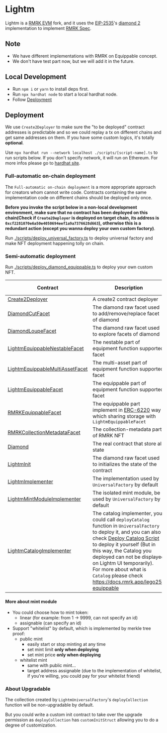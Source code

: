 # Lightm

Lightm is a [RMRK EVM](https://github.com/rmrk-team/evm) fork, and it uses the [EIP-2535](https://eips.ethereum.org/EIPS/eip-2535)'s [diamond 2](https://github.com/mudgen/diamond-2-hardhat) implementation to implement [RMRK Spec](https://github.com/rmrk-team/rmrk-spec/tree/master/standards/abstract).

## Note

- We have different implementations with RMRK on Equippable concept.
- We don't have test part now, but we will add it in the future.

## Local Development

- Run `npm i` or `yarn` to install deps first.
- Run `npx hardhat node` to start a local hardhat node.
- Follow [Deployment](#deployment)

## Deployment

We use `Create2Deployer` to make sure the "to be deployed" contract addresses is predictable and so we could replay a tx on different chains and get same addresses on them. If you have some custom logics, it's totally **optional**.

Use `npx hardhat run --network localhost ./scripts/[script-name].ts` to run scripts below. If you don't specify network, it will run on Ethereum. For more infos please go to [hardhat site](https://hardhat.org/hardhat-runner/docs/getting-started).

### Full-automatic on-chain deployment

The `Full-automatic on-chain deployment` is a more appropriate approach for creators whom cannot write code. Contracts containing the same implementation code on different chains should be deployed only once.

**Before you invoke the script below in a non-local development environment, make sure that no contract has been deployed on this chain(Check if `Create2Deployer` is deployed on target chain, its address is `0xcf2281070e6a50e4050694eef1a9a7376628d663`), otherwise this is a redundant action (except you wanna deploy your own custom factory)**.

Run [./scripts/deploy_universal_factory.ts](./scripts/deploy_universal_factory.ts) to deploy universal factory and make NFT deployment happening tolly on chain.

### Semi-automatic deployment

Run [./scripts/deploy_diamond_equippable.ts](./scripts/deploy_diamond_equippable.ts) to deploy your own custom NFT.

| Contract                                                                                   | Description                                                                                                                                                                                                                                                                                                                                                                                   | Can reuse |
| ------------------------------------------------------------------------------------------ | --------------------------------------------------------------------------------------------------------------------------------------------------------------------------------------------------------------------------------------------------------------------------------------------------------------------------------------------------------------------------------------------- | --------- |
| [Create2Deployer](./contracts/src/Create2Deployer.sol)                                     | A create2 contract deployer                                                                                                                                                                                                                                                                                                                                                                   | yes       |
| [DiamondCutFacet](./contracts/src/DiamondCutFacet.sol)                                     | The diamond raw facet used to add/remove/replace facet of diamond                                                                                                                                                                                                                                                                                                                             | yes       |
| [DiamondLoupeFacet](./contracts/src/DiamondLoupeFacet.sol)                                 | The diamond raw facet used to explore facets of diamond                                                                                                                                                                                                                                                                                                                                       | yes       |
| [LightmEquippableNestableFacet](./contracts/src/LightmEquippableNestableFacet.sol)         | The nestable part of equipment function supported facet                                                                                                                                                                                                                                                                                                                                       | yes       |
| [LightmEquippableMultiAssetFacet](./contracts/src/LightmEquippableMultiAssetFacet.sol)     | The multi-asset part of equipment function supported facet                                                                                                                                                                                                                                                                                                                                    | yes       |
| [LightmEquippableFacet](./contracts/src/LightmEquippableFacet.sol)                         | The equippable part of equipment function supported facet                                                                                                                                                                                                                                                                                                                                     | yes       |
| [RMRKEquippableFacet](./contracts/src/RMRKEquippableFacet.sol)                             | The equippable part implement in [ERC-6220](https://eips.ethereum.org/EIPS/eip-6220) way which sharing storage with `LightmEquippableFacet`                                                                                                                                                                                                                                                   | yes       |
| [RMRKCollectionMetadataFacet](./contracts/src/RMRKCollectionMetadataFacet.sol)             | The collection-metadata part of RMRK NFT                                                                                                                                                                                                                                                                                                                                                      | yes       |
| [Diamond](./contracts/src/Diamond.sol)                                                     | The real contract that store all state                                                                                                                                                                                                                                                                                                                                                        | no        |
| [LightmInit](./contracts/src/LightmInit.sol)                                               | The diamond raw facet used to initializes the state of the contract                                                                                                                                                                                                                                                                                                                           | yes       |
| [LightmImplementer](./contracts/implementations/LightmImplementer.sol)                     | The implementation used by `UniversalFactory` by default                                                                                                                                                                                                                                                                                                                                      | yes       |
| [LightmMintModuleImplementer](./contracts/implementations/LightmMintModuleImplementer.sol) | The isolated mint module, be used by `UniversalFactory` by default                                                                                                                                                                                                                                                                                                                            | yes       |
| [LightmCatalogImplementer](./contracts//implementations/LightmCatalogImplementer.sol)      | The catalog implementer, you could call `deployCatalog` function in `UniversalFactory` to deploy it, and you can also check [Deploy Catalog Script](./scripts/deploy_catalog.ts) to deploy it yourself (But in this way, the Catalog you deployed can not be displayed on Lightm UI temporarily). <br />For more about what is `Catalog` please check https://docs.rmrk.app/lego25-equippable | no        |

#### More about mint module

- You could choose how to mint token:
  - linear (for example: from 1 -> 9999, can not specify an id)
  - assignable (can specify an id)
- Support "whitelist" by default, which is implemented by merkle tree proof:
  - public mint
    - easily start or stop minting at any time
    - set mint limit **only when deploying**
    - set mint price **only when deploying**
  - whitelist mint
    - same with public mint...
    - target address assignable (due to the implementation of whitelist, if you're willing, you could pay for your whitelist friend)

### About Upgradable

The collection created by `LightmUniversalFactory`'s `deployCollection` function will be non-upgradable by default.

But you could write a custom init contract to take over the upgrade permission as `deployCollection` has `customInitStruct` allowing you to do a degree of customization.
